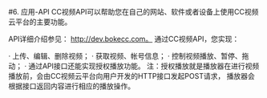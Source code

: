 #6. 应用-API
CC视频API可以帮助您在自己的网站、软件或者设备上使用CC视频云平台的主要功能。

API详细介绍参见：  http://dev.bokecc.com。 通过CC视频API，您实现：

· 上传、编辑、删除视频；
· 获取视频、帐号信息；
· 控制视频播放、暂停、拖动；
· 通过API接口还能实现授权播放功能。
注：授权播放就是播放器在进行视频播放前，会由CC视频云平台向用户开发的HTTP接口发起POST请求，
播放器会根据接口返回内容进行相应的播放操作。 